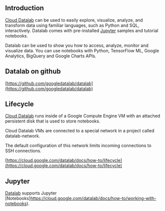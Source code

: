 
## Introduction

[Cloud Datalab](https://cloud.google.com/datalab/docs)    can be used to easily explore, visualize, analyze, and transform data using familiar languages, such as Python and SQL, interactively. Datalab comes with pre-installed [Jupyter](Jupyter) samples and tutorial notebooks.  

Datalab can be used to  show you how to access, analyze, monitor and visualize data.  You can use notebooks with Python, TensorFlow ML, Google Analytics, BigQuery and Google Charts APIs.








## Datalab on github

[https://github.com/googledatalab/datalab](https://github.com/googledatalab/datalab)






## Lifecycle 

[Cloud Datalab](https://cloud.google.com/datalab/docs) runs inside of a Google Compute Engine VM with an attached persistent disk that is used to store notebooks. 

Cloud Datalab VMs are connected to a special network in a project called datalab-network. 

The default configuration of this network limits incoming connections to SSH connections.

[https://cloud.google.com/datalab/docs/how-to/lifecycle](https://cloud.google.com/datalab/docs/how-to/lifecycle)


## Jupyter

[Datalab](https://cloud.google.com/datalab/docs/quickstart) supports Jupyter [Notebooks]https://cloud.google.com/datalab/docs/how-to/working-with-notebooks). 








